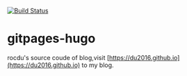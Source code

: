 [![Build Status](https://travis-ci.org/du2016/gitpages-hugo.svg?branch=master)](https://travis-ci.org/du2016/gitpages-hugo)
# gitpages-hugo
rocdu's source coude of blog,visit [https://du2016.github.io](https://du2016.github.io) to my blog.